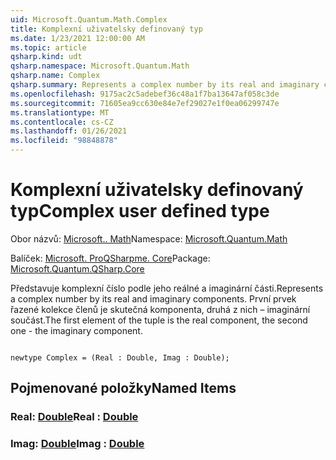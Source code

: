 ```yaml
---
uid: Microsoft.Quantum.Math.Complex
title: Komplexní uživatelsky definovaný typ
ms.date: 1/23/2021 12:00:00 AM
ms.topic: article
qsharp.kind: udt
qsharp.namespace: Microsoft.Quantum.Math
qsharp.name: Complex
qsharp.summary: Represents a complex number by its real and imaginary components. The first element of the tuple is the real component, the second one - the imaginary component.
ms.openlocfilehash: 9175ac2c5adebef36c48a1f7ba13647af058c3de
ms.sourcegitcommit: 71605ea9cc630e84e7ef29027e1f0ea06299747e
ms.translationtype: MT
ms.contentlocale: cs-CZ
ms.lasthandoff: 01/26/2021
ms.locfileid: "98848878"
---
```

# <a name="complex-user-defined-type"></a><span data-ttu-id="de1fc-102">Komplexní uživatelsky definovaný typ</span><span class="sxs-lookup"><span data-stu-id="de1fc-102">Complex user defined type</span></span>

<span data-ttu-id="de1fc-103">Obor názvů: [Microsoft.. Math](xref:Microsoft.Quantum.Math)</span><span class="sxs-lookup"><span data-stu-id="de1fc-103">Namespace: [Microsoft.Quantum.Math](xref:Microsoft.Quantum.Math)</span></span>

<span data-ttu-id="de1fc-104">Balíček: [Microsoft. ProQSharpme. Core](https://nuget.org/packages/Microsoft.Quantum.QSharp.Core)</span><span class="sxs-lookup"><span data-stu-id="de1fc-104">Package: [Microsoft.Quantum.QSharp.Core](https://nuget.org/packages/Microsoft.Quantum.QSharp.Core)</span></span>


<span data-ttu-id="de1fc-105">Představuje komplexní číslo podle jeho reálné a imaginární části.</span><span class="sxs-lookup"><span data-stu-id="de1fc-105">Represents a complex number by its real and imaginary components.</span></span>
<span data-ttu-id="de1fc-106">První prvek řazené kolekce členů je skutečná komponenta, druhá z nich – imaginární součást.</span><span class="sxs-lookup"><span data-stu-id="de1fc-106">The first element of the tuple is the real component, the second one - the imaginary component.</span></span>

```qsharp

newtype Complex = (Real : Double, Imag : Double);
```



## <a name="named-items"></a><span data-ttu-id="de1fc-107">Pojmenované položky</span><span class="sxs-lookup"><span data-stu-id="de1fc-107">Named Items</span></span>

### <a name="real--double"></a><span data-ttu-id="de1fc-108">Real: [Double](xref:microsoft.quantum.lang-ref.double)</span><span class="sxs-lookup"><span data-stu-id="de1fc-108">Real : [Double](xref:microsoft.quantum.lang-ref.double)</span></span>


### <a name="imag--double"></a><span data-ttu-id="de1fc-109">Imag: [Double](xref:microsoft.quantum.lang-ref.double)</span><span class="sxs-lookup"><span data-stu-id="de1fc-109">Imag : [Double](xref:microsoft.quantum.lang-ref.double)</span></span>

